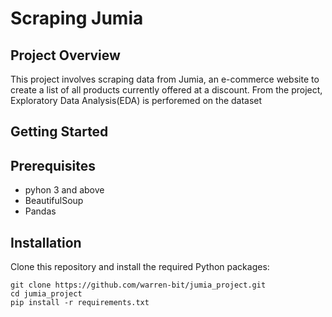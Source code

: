 # Scraping Jumia

## Project Overview
This project involves scraping data from Jumia, an e-commerce website to create a list of all products currently offered at a discount.
From the project, Exploratory Data Analysis(EDA) is perforemed on the dataset 

## Getting Started

## Prerequisites

* pyhon 3 and above
* BeautifulSoup
* Pandas

## Installation

Clone this repository and install the required Python packages:

```
git clone https://github.com/warren-bit/jumia_project.git
cd jumia_project
pip install -r requirements.txt
```



